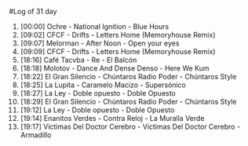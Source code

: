 #Log of 31 day

1. [00:00] Ochre - National Ignition - Blue Hours
1. [09:02] CFCF - Drifts - Letters Home (Memoryhouse Remix)
1. [09:07] Melorman - After Noon - Open your eyes
1. [09:09] CFCF - Drifts - Letters Home (Memoryhouse Remix)
1. [18:16] Café Tacvba - Re - El Balcón
1. [18:18] Molotov - Dance And Dense Denso - Here We Kum
1. [18:22] El Gran Silencio - Chúntaros Radio Poder - Chúntaros Style
1. [18:25] La Lupita - Caramelo Macizo - Supersónico
1. [18:27] La Ley - Doble opuesto - Doble Opuesto
1. [18:29] El Gran Silencio - Chúntaros Radio Poder - Chúntaros Style
1. [19:12] La Ley - Doble opuesto - Doble Opuesto
1. [19:14] Enanitos Verdes - Contra Reloj - La Muralla Verde
1. [19:17] Víctimas Del Doctor Cerebro - Victimas Del Doctor Cerebro - Armadillo
